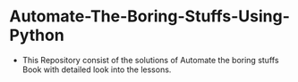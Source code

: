 # Automate-The-Boring-Stuffs-Using-Python
- This Repository consist of the solutions of Automate the boring stuffs Book with detailed look into the lessons.
